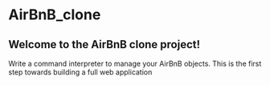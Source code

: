 # AirBnB_clone
## Welcome to the AirBnB clone project!

Write a command interpreter to manage your AirBnB objects.
This is the first step towards building a full web application

